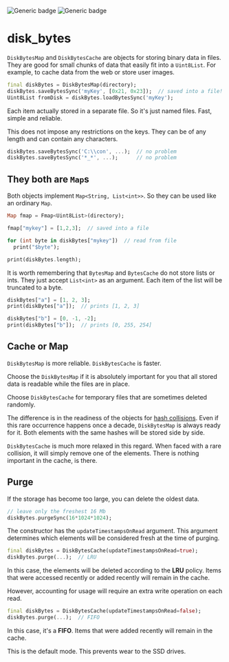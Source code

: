![Generic badge](https://img.shields.io/badge/status-draft-red.svg)
![Generic badge](https://img.shields.io/badge/testing_on-Windows_|_MacOS_|_Ubuntu-blue.svg)

# disk_bytes

`DiskBytesMap` and `DiskBytesCache` are objects for storing binary data in files. They are good for
small chunks of data that easily fit into a `Uint8List`. For example, to cache data from the web or
store user images.

``` dart
final diskBytes = DiskBytesMap(directory);
diskBytes.saveBytesSync('myKey', [0x21, 0x23]);  // saved into a file!
Uint8List fromDisk = diskBytes.loadBytesSync('myKey'); 
```

Each item actually stored in a separate file. So it's just named files. Fast, simple and reliable.

This does not impose any restrictions on the keys. They can be of any length and can contain any
characters.

``` dart
diskBytes.saveBytesSync('C:\\con', ...);  // no problem
diskBytes.saveBytesSync('*_*', ...);      // no problem
```

## They both are `Map`s

Both objects implement `Map<String, List<int>>`. So they can be used like an ordinary `Map`.

``` dart
Map fmap = Fmap<Uint8List>(directory);

fmap["mykey"] = [1,2,3];  // saved into a file 

for (int byte in diskBytes["mykey"])  // read from file
  print("$byte");

print(diskBytes.length);   
```

It is worth remembering that `BytesMap`
and `BytesCache` do not store lists or ints. They just accept `List<int>` as an argument. Each item
of the list will be truncated to a byte.

``` dart
diskBytes["a"] = [1, 2, 3];
print(diskBytes["a"]);  // prints [1, 2, 3]

diskBytes["b"] = [0, -1, -2];
print(diskBytes["b"]);  // prints [0, 255, 254]
```

## Cache or Map

`DiskBytesMap` is more reliable. `DiskBytesCache` is faster.

Choose the `DiskBytesMap` if it is absolutely important for you that all stored data is readable
while the files are in place.

Choose `DiskBytesCache` for temporary files that are sometimes deleted randomly.

The difference is in the readiness of the objects for
[hash collisions](https://en.wikipedia.org/wiki/Collision_(computer_science)). Even if this rare
occurrence happens once a decade, `DiskBytesMap` is always ready for it. Both elements with the same
hashes will be stored side by side.

`DiskBytesCache` is much more relaxed in this regard. When faced with a rare collision, it will
simply remove one of the elements. There is nothing important in the cache, is there.

## Purge

If the storage has become too large, you can delete the oldest data.

``` dart
// leave only the freshest 16 Mb
diskBytes.purgeSync(16*1024*1024);
```

The constructor has the `updateTimestampsOnRead` argument. This argument determines which elements
will be considered fresh at the time of purging.

``` dart
final diskBytes = DiskBytesCache(updateTimestampsOnRead=true);
diskBytes.purge(...);  // LRU
```

In this case, the elements will be deleted according to the **LRU** policy. Items that were accessed
recently or added recently will remain in the cache.

However, accounting for usage will require an extra write operation on each read.

``` dart
final diskBytes = DiskBytesCache(updateTimestampsOnRead=false);
diskBytes.purge(...);  // FIFO
```

In this case, it's a **FIFO**. Items that were added recently will remain in the cache.

This is the default mode. This prevents wear to the SSD drives.

